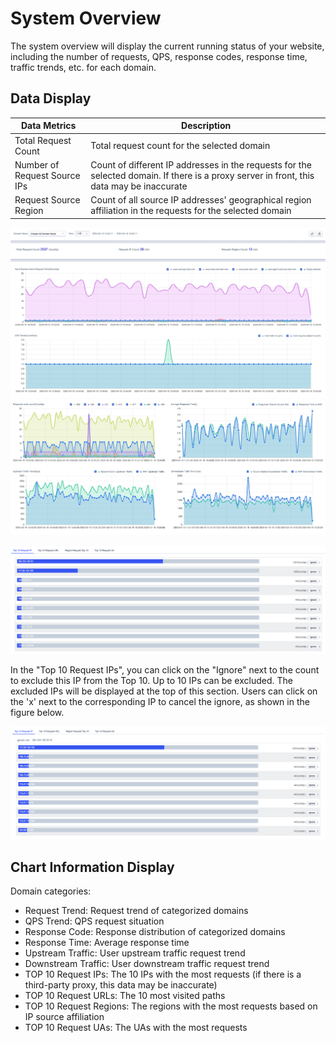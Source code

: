# System Overview

The system overview will display the current running status of your website, including the number of requests, QPS, response codes, response time, traffic trends, etc. for each domain.

## Data Display

| Data Metrics                 | Description                                                  |
| ---------------------------- | ------------------------------------------------------------ |
| Total Request Count          | Total request count for the selected domain                  |
| Number of Request Source IPs | Count of different IP addresses in the requests for the selected domain. If there is a proxy server in front, this data may be inaccurate |
| Request Source Region        | Count of all source IP addresses' geographical region affiliation in the requests for the selected domain |

![](/images/website_overview-get_report_1.jpg)
![](/images/website_overview-get_report_2.jpg)

![](/images/website_overview-get_report_3.png)

In the "Top 10 Request IPs", you can click on the "Ignore" next to the count to exclude this IP from the Top 10. Up to 10 IPs can be excluded. The excluded IPs will be displayed at the top of this section. Users can click on the 'x' next to the corresponding IP to cancel the ignore, as shown in the figure below.

![](/images/website_overview-get_report_4.png)

## Chart Information Display

Domain categories:

- Request Trend: Request trend of categorized domains
- QPS Trend: QPS request situation
- Response Code: Response distribution of categorized domains
- Response Time: Average response time
- Upstream Traffic: User upstream traffic request trend
- Downstream Traffic: User downstream traffic request trend
- TOP 10 Request IPs: The 10 IPs with the most requests (if there is a third-party proxy, this data may be inaccurate)
- TOP 10 Request URLs: The 10 most visited paths
- TOP 10 Request Regions: The regions with the most requests based on IP source affiliation
- TOP 10 Request UAs: The UAs with the most requests
